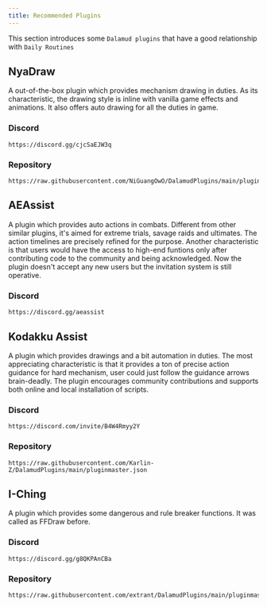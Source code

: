 ```yaml
---
title: Recommended Plugins
---
```


This section introduces some `Dalamud plugins` that have a good relationship with `Daily Routines`


## NyaDraw
A out-of-the-box plugin which provides mechanism drawing in duties. As its characteristic, the drawing style is inline with vanilla game effects and animations. It also offers auto drawing for all the duties in game.

### Discord

```
https://discord.gg/cjcSaEJW3q
```

### Repository

```
https://raw.githubusercontent.com/NiGuangOwO/DalamudPlugins/main/pluginmaster.json
```



## AEAssist

A plugin which provides auto actions in combats. Different from other similar plugins, it's aimed for extreme trials, savage raids and ultimates. The action timelines are precisely refined for the purpose. Another characteristic is that users would have the access to high-end funtions only after contributing code to the community and being acknowledged. Now the plugin doesn't accept any new users but the invitation system is still operative.

### Discord

```
https://discord.gg/aeassist
```



## Kodakku Assist

A plugin which provides drawings and a bit automation in duties. The most appreciating characteristic is that it provides a ton of precise action guidance for hard mechanism, user could just follow the guidance arrows brain-deadly. The plugin encourages community contributions and supports both online and local installation of scripts.

### Discord

```
https://discord.com/invite/B4W4Rmyy2Y
```

### Repository

```
https://raw.githubusercontent.com/Karlin-Z/DalamudPlugins/main/pluginmaster.json
```



## I-Ching

A plugin which provides some dangerous and rule breaker functions. It was called as FFDraw before.

### Discord

```
https://discord.gg/g8QKPAnCBa
```

### Repository

```
https://raw.githubusercontent.com/extrant/DalamudPlugins/main/pluginmaster.json
```

